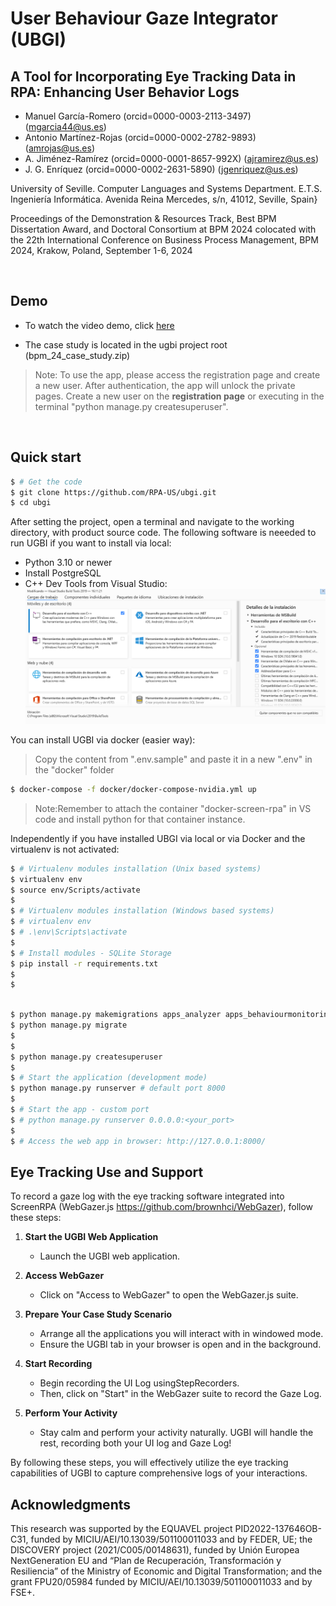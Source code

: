 # User Behaviour Gaze Integrator (UBGI)

## A Tool for Incorporating Eye Tracking Data in RPA: Enhancing User Behavior Logs

 - Manuel García-Romero (orcid=0000-0003-2113-3497) (mgarcia44@us.es)
 - Antonio Martínez-Rojas (orcid=0000-0002-2782-9893) (amrojas@us.es)
 - A. Jiménez-Ramírez (orcid=0000-0001-8657-992X) (ajramirez@us.es)
 - J. G. Enríquez (orcid=0000-0002-2631-5890) (jgenriquez@us.es)

University of Seville. Computer Languages and Systems Department. E.T.S. Ingeniería Informática. Avenida Reina Mercedes, s/n, 41012, Seville, Spain}

Proceedings of the Demonstration \& Resources Track, Best BPM Dissertation Award, and Doctoral Consortium at BPM 2024 colocated with the 22th International Conference on Business Process Management, BPM 2024, Krakow, Poland, September 1-6, 2024

<br />

## Demo

- To watch the video demo, click [here](https://www.youtube.com/watch?v=hW4-oQRNBC8)

- The case study is located in the ugbi project root (bpm_24_case_study.zip)

> Note: To use the app, please access the registration page and create a new user. After authentication, the app will unlock the private pages.
Create a new user on the **registration page** or executing in the terminal "python manage.py createsuperuser".

<br />

## Quick start

```bash
$ # Get the code
$ git clone https://github.com/RPA-US/ubgi.git
$ cd ubgi
```

After setting the project, open a terminal and navigate to the working directory, with product source code.
The following software is neeeded to run UGBI if you want to install via local:
- Python 3.10 or newer
- Install PostgreSQL
- C++ Dev Tools from Visual Studio: ![visual_studio_c++_features](apps\static\assets\img\image.png) 

You can install UGBI via docker (easier way):

> Copy the content from ".env.sample" and paste it in a new ".env" in the "docker" folder

``` bash
$ docker-compose -f docker/docker-compose-nvidia.yml up
```

> Note:Remember to attach the container "docker-screen-rpa" in VS code and install python for that container instance.


Independently if you have installed UBGI via local or via Docker and the virtualenv is not activated:

```bash
$ # Virtualenv modules installation (Unix based systems)
$ virtualenv env
$ source env/Scripts/activate
$
$ # Virtualenv modules installation (Windows based systems)
$ # virtualenv env
$ # .\env\Scripts\activate
$
$ # Install modules - SQLite Storage
$ pip install -r requirements.txt
$
$ 
```

```bash

$ python manage.py makemigrations apps_analyzer apps_behaviourmonitoring apps_featureextraction apps_notification
$ python manage.py migrate
$
$ 
$ python manage.py createsuperuser 
$
$ # Start the application (development mode)
$ python manage.py runserver # default port 8000
$
$ # Start the app - custom port
$ # python manage.py runserver 0.0.0.0:<your_port>
$
$ # Access the web app in browser: http://127.0.0.1:8000/
```


## Eye Tracking Use and Support

To record a gaze log with the eye tracking software integrated into ScreenRPA (WebGazer.js <https://github.com/brownhci/WebGazer>), follow these steps:

1. **Start the UGBI Web Application**
   - Launch the UGBI web application.

2. **Access WebGazer**
   - Click on "Access to WebGazer" to open the WebGazer.js suite.

3. **Prepare Your Case Study Scenario**
   - Arrange all the applications you will interact with in windowed mode.
   - Ensure the UGBI tab in your browser is open and in the background.

4. **Start Recording**
   - Begin recording the UI Log usingStepRecorders.
   - Then, click on "Start" in the WebGazer suite to record the Gaze Log.

5. **Perform Your Activity**
   - Stay calm and perform your activity naturally. UGBI will handle the rest, recording both your UI log and Gaze Log!

By following these steps, you will effectively utilize the eye tracking capabilities of UGBI to capture comprehensive logs of your interactions.


## Acknowledgments

This research was supported by the EQUAVEL project PID2022-137646OB-C31, funded by MICIU/AEI/10.13039/501100011033 and by FEDER, UE;
the DISCOVERY project (2021/C005/00148631), funded by Unión Europea NextGeneration EU and “Plan de Recuperación, Transformación y Resiliencia” of the Ministry of Economic and Digital Transformation;
and the grant FPU20/05984 funded by MICIU/AEI/10.13039/501100011033 and by FSE+.
